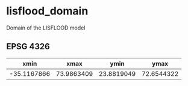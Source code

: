 # lisflood_domain

Domain of the LISFLOOD model

## EPSG 4326

| xmin | xmax | ymin | ymax |
|------|------|------|------|
| -35.1167866 | 73.9863409 | 23.8819049 | 72.6544322 |


